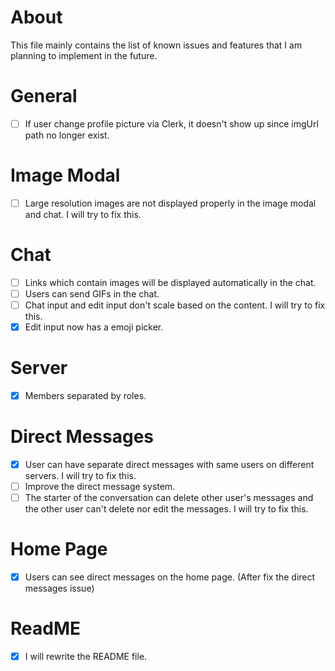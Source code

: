# About

This file mainly contains the list of known issues and features that I am planning to implement in the future.

# General

- [ ] If user change profile picture via Clerk, it doesn't show up since imgUrl path no longer exist.

# Image Modal

- [ ] Large resolution images are not displayed properly in the image modal and chat. I will try to fix this.

# Chat

- [ ] Links which contain images will be displayed automatically in the chat.
- [ ] Users can send GIFs in the chat.
- [ ] Chat input and edit input don't scale based on the content. I will try to fix this.
- [x] Edit input now has a emoji picker.

# Server

- [x] Members separated by roles.

# Direct Messages

- [x] User can have separate direct messages with same users on different servers. I will try to fix this.
- [ ] Improve the direct message system.
- [ ] The starter of the conversation can delete other user's messages and the other user can't delete nor edit the messages. I will try to fix this.

# Home Page

- [x] Users can see direct messages on the home page. (After fix the direct messages issue)

# ReadME

- [x] I will rewrite the README file.
